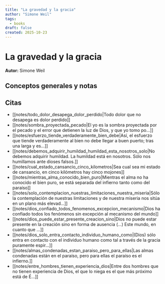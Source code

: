 ```yaml
---
title: "La gravedad y la gracia"
author: "Simone Weil"
tags:
  - books
draft: false
created: 2025-10-23
---
```


# La gravedad y la gracia

**Autor:** Simone Weil


## Conceptos generales y notas



## Citas
- [[notes/todo_dolor_desapega_dolor_perdido|Todo dolor que no desapega es dolor perdido]]
- [[notes/sombra_proyectada_pecado|El yo es la sombra proyectada por el pecado y el error que detienen la luz de Dios, y que yo tomo po...]]
- [[notes/esfuerzo_tiende_verdaderamente_bien_debe|Así, el esfuerzo que tiende verdaderamente al bien no debe llegar a buen puerto; tras una larga y es...]]
- [[notes/debemos_adquirir_humildad_humildad_esta_nosotros_solo|No debemos adquirir humildad. La humildad está en nosotros. Sólo nos humillamos ante dioses falsos.]]
- [[notes/cual_estado_cansancio_cinco_kilometros|Sea cual sea mi estado de cansancio, en cinco kilómetros hay cinco mojones]]
- [[notes/mientras_alma_conocido_bien_puro|Mientras el alma no ha conocido el bien puro, se está separada del infierno tanto como del paraíso]]
- [[notes/solo_contemplacion_nuestras_limitaciones_nuestra_miseria|Sólo la contemplación de nuestras limitaciones y de nuestra miseria nos sitúa en un plano más elevad...]]
- [[notes/dios_confiado_todos_fenomenos_excepcion_mecanismo|Dios ha confiado todos los fenómenos sin excepción al mecanismo del mundo]]
- [[notes/dios_puede_estar_presente_creacion_sino|Dios no puede estar presente en la creación sino en forma de ausencia (…) Este mundo, en cuanto que ...]]
- [[notes/dios_solo_entra_contacto_individuo_humano_como|(Dios) sólo entra en contacto con el individuo humano como tal a través de la gracia puramente espir...]]
- [[notes/almas_condenadas_estan_paraiso_pero_para_ellas|Las almas condenadas están en el paraíso, pero para ellas el paraíso es el infierno.]]
- [[notes/entre_hombres_tienen_experiencia_dios|Entre dos hombres que no tienen experiencia de Dios, el que lo niega es el que más próximo está de É...]]
